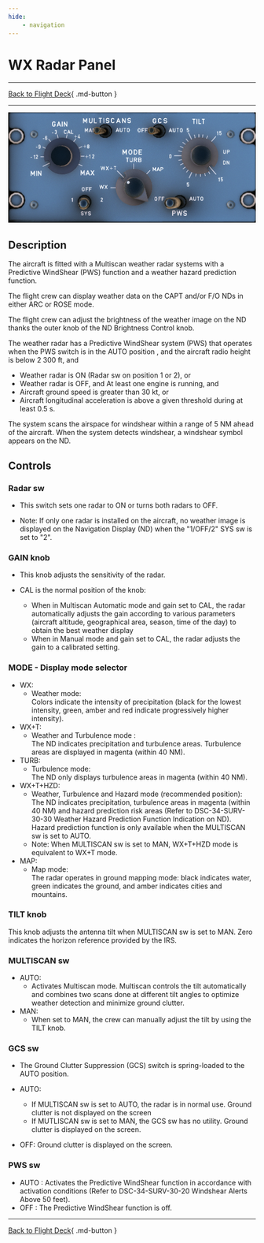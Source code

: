 ```yaml
---
hide:
    - navigation
---
```


# WX Radar Panel

---

[Back to Flight Deck](../index.md){ .md-button }

---

![WX Radar Panel](../../../assets/a32nx-briefing/pedestal/WX-radar-Panel.png "WX Radar Panel")

## Description

The aircraft is fitted with a Multiscan weather radar systems with a Predictive WindShear (PWS) function and a weather hazard prediction function.

The flight crew can display weather data on the CAPT and/or F/O NDs in either ARC or ROSE mode.

The flight crew can adjust the brightness of the weather image on the ND thanks the outer knob of the ND Brightness Control knob.

The weather radar has a Predictive WindShear system (PWS) that operates when the PWS switch is in the AUTO position , and the aircraft radio height is below 2 300 ft, and

- Weather radar is ON (Radar sw on position 1 or 2), or
- Weather radar is OFF, and
 At least one engine is running, and
- Aircraft ground speed is greater than 30 kt, or
- Aircraft longitudinal acceleration is above a given threshold during at least 0.5 s.

The system scans the airspace for windshear within a range of 5 NM ahead of the aircraft. When the system detects windshear, a windshear symbol appears on the ND.

## Controls

### Radar sw

- This switch sets one radar to ON or turns both radars to OFF.

- Note: If only one radar is installed on the aircraft, no weather image is displayed on the Navigation Display (ND) when the "1/OFF/2" SYS sw is set to "2".

### GAIN knob

- This knob adjusts the sensitivity of the radar.

- CAL is the normal position of the knob:
    - When in Multiscan Automatic mode and gain set to CAL, the radar automatically adjusts the gain according to various parameters (aircraft altitude, geographical area, season, time of the day) to obtain the best weather display
    - When in Manual mode and gain set to CAL, the radar adjusts the gain to a calibrated setting.

### MODE - Display mode selector

- WX:
    - Weather mode:<br/>
        Colors indicate the intensity of precipitation (black for the lowest intensity, green, amber and red indicate progressively higher intensity).
- WX+T:
    - Weather and Turbulence mode :<br/>
    The ND indicates precipitation and turbulence areas. Turbulence areas are displayed in magenta (within 40 NM).
- TURB:
    - Turbulence mode:<br/>
    The ND only displays turbulence areas in magenta (within 40 NM).
- WX+T+HZD:
    - Weather, Turbulence and Hazard mode (recommended position):<br/>
    The ND indicates precipitation, turbulence areas in magenta (within 40 NM) and hazard prediction risk areas (Refer to DSC-34-SURV-30-30 Weather Hazard Prediction Function Indication on ND).
    Hazard prediction function is only available when the MULTISCAN sw is set to AUTO.
    - Note: When MULTISCAN sw is set to MAN, WX+T+HZD mode is equivalent to WX+T mode.
- MAP:
    - Map mode:<br/>
      The radar operates in ground mapping mode: black indicates water, green indicates the ground, and amber indicates cities and mountains.

###  TILT knob

This knob adjusts the antenna tilt when MULTISCAN sw is set to MAN. Zero indicates the horizon reference provided by the IRS.

### MULTISCAN sw

- AUTO:
    - Activates Multiscan mode. Multiscan controls the tilt automatically and combines two scans done at different tilt angles to optimize weather detection and minimize ground clutter.
- MAN:
    - When set to MAN, the crew can manually adjust the tilt by using the TILT knob.

### GCS sw

- The Ground Clutter Suppression (GCS) switch is spring-loaded to the AUTO position.

- AUTO:
    - If MULTISCAN sw is set to AUTO, the radar is in normal use. Ground clutter is not displayed on the screen
    - If MUTLISCAN sw is set to MAN, the GCS sw has no utility. Ground clutter is displayed on the screen.
- OFF: Ground clutter is displayed on the screen.

### PWS sw

- AUTO : Activates the Predictive WindShear function in accordance with activation  conditions (Refer to DSC-34-SURV-30-20 Windshear Alerts Above 50 feet).
- OFF : The Predictive WindShear function is off.

---

[Back to Flight Deck](../index.md){ .md-button }

